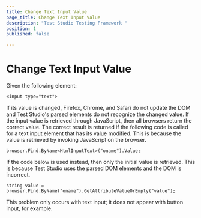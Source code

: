 ```yaml
---
title: Change Text Input Value
page_title: Change Text Input Value
description: "Test Studio Testing Framework "
position: 1
published: false

---
```

# Change Text Input Value

Given the following element:

	<input type="text">

If its value is changed, Firefox, Chrome, and Safari do not update the DOM and Test Studio's parsed elements do not recognize the changed value. If the input value is retrieved through JavaScript, then all browsers return the correct value.
The correct result is returned if the following code is called for a text input element that has its value modified. This is because the value is retrieved by invoking JavaScript on the browser.

	browser.Find.ByName<HtmlInputText>("oname").Value;

If the code below is used instead, then only the initial value is retrieved. This is because Test Studio uses the parsed DOM elements and the DOM is incorrect.

	string value = browser.Find.ByName("oname").GetAttributeValueOrEmpty("value");

This problem only occurs with text input; it does not appear with button input, for example.